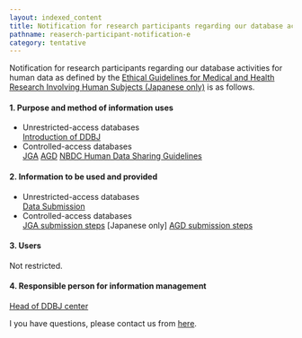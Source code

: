 ```yaml
---
layout: indexed_content
title: Notification for research participants regarding our database activities for human data
pathname: reaserch-participant-notification-e
category: tentative
---
```


Notification for research participants regarding our database activities
for human data as defined by the [Ethical Guidelines for Medical and
Health Research Involving Human Subjects (Japanese
only)](http://www.lifescience.mext.go.jp/bioethics/ekigaku.html) is as
follows.

#### 1\. Purpose and method of information uses

  - Unrestricted-access databases  
    [Introduction of DDBJ](aboutus-e.html#mission)
  - Controlled-access databases  
    [JGA](/jga/index-e.html)
    [AGD](/agd/index-e.html)
    [NBDC Human Data Sharing
    Guidelines](https://humandbs.biosciencedbc.jp/en/guidelines/data-sharing-guidelines)

#### 2\. Information to be used and provided

  - Unrestricted-access databases  
    [Data Submission](/submission-e.html)
  - Controlled-access databases  
    [JGA submission steps](/jga/substep-e.html)
    \[Japanese only\] [AGD submission steps](/agd/substep.html)

#### 3\. Users

Not restricted.

#### 4\. Responsible person for information management

[Head of DDBJ center](staff-e.html)

I you have questions, please contact us from [here](contact-e.html).
